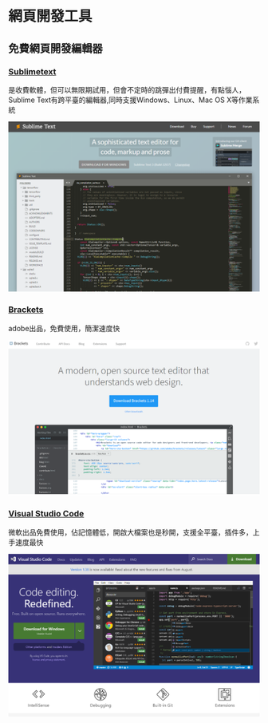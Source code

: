 # 網頁開發工具

## 免費網頁開發編輯器

### [Sublimetext](https://www.sublimetext.com/)

是收費軟體，但可以無限期試用，但會不定時的跳彈出付費提醒，有點惱人，Sublime Text有跨平臺的編輯器,同時支援Windows、Linux、Mac OS X等作業系統



![](../.gitbook/assets/image%20%2828%29.png)

### [Brackets](http://brackets.io/)

adobe出品，免費使用，簡潔速度快

![](../.gitbook/assets/image%20%2831%29.png)

### [Visual Studio Code](https://code.visualstudio.com)

微軟出品免費使用，佔記憶體低，開啟大檔案也是秒開，支援全平臺，插件多，上手速度最快

![](../.gitbook/assets/image%20%283%29.png)

